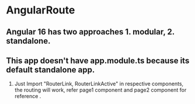 # AngularRoute

## Angular 16 has two approaches 1. modular, 2. standalone.

## This app doesn't have app.module.ts because its default standalone app.

1. Just Import "RouterLink, RouterLinkActive" in respective components, the routing will work, refer page1 component and page2 component for reference .
